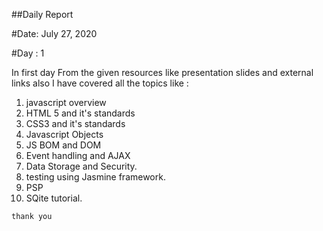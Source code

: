 ##Daily Report

#Date: July 27, 2020

#Day : 1

In first day From the given resources like presentation slides and external links also I have covered all the topics like :

1. javascript overview
2. HTML 5 and it's standards
3. CSS3 and it's standards
4. Javascript Objects
5. JS BOM and DOM
6. Event handling and AJAX
7. Data Storage and Security.
8. testing using Jasmine framework.
9. PSP
10. SQite tutorial.

```
thank you
```